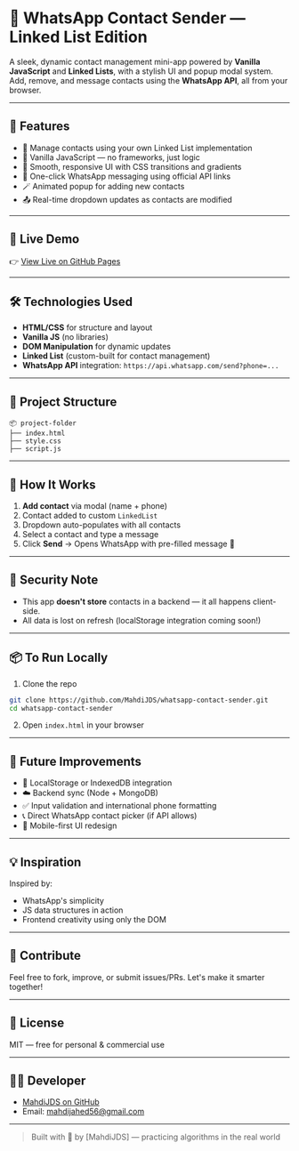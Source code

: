 # 📱 WhatsApp Contact Sender — Linked List Edition

A sleek, dynamic contact management mini-app powered by **Vanilla JavaScript** and **Linked Lists**, with a stylish UI and popup modal system. Add, remove, and message contacts using the **WhatsApp API**, all from your browser.

---

## 🚀 Features

* 📇 Manage contacts using your own Linked List implementation
* 🧠 Vanilla JavaScript — no frameworks, just logic
* 🎨 Smooth, responsive UI with CSS transitions and gradients
* 📱 One-click WhatsApp messaging using official API links
* 🪄 Animated popup for adding new contacts
* 📤 Real-time dropdown updates as contacts are modified

---


## 🚀 Live Demo

👉 [View Live on GitHub Pages](https://mahdijds.github.io/whatsapp-contact-sender/)  


---

## 🛠️ Technologies Used

* **HTML/CSS** for structure and layout
* **Vanilla JS** (no libraries)
* **DOM Manipulation** for dynamic updates
* **Linked List** (custom-built for contact management)
* **WhatsApp API** integration: `https://api.whatsapp.com/send?phone=...`

---

## 📁 Project Structure

```
📦 project-folder
├── index.html
├── style.css
├── script.js

```

---

## 🚧 How It Works

1. **Add contact** via modal (name + phone)
2. Contact added to custom `LinkedList`
3. Dropdown auto-populates with all contacts
4. Select a contact and type a message
5. Click **Send** → Opens WhatsApp with pre-filled message 🎯

---

## 🔐 Security Note

* This app **doesn't store** contacts in a backend — it all happens client-side.
* All data is lost on refresh (localStorage integration coming soon!)

---

## 📦 To Run Locally

1. Clone the repo

```bash
git clone https://github.com/MahdiJDS/whatsapp-contact-sender.git
cd whatsapp-contact-sender
```

2. Open `index.html` in your browser

---

## 🧪 Future Improvements

* 🧠 LocalStorage or IndexedDB integration
* ☁️ Backend sync (Node + MongoDB)
* ✅ Input validation and international phone formatting
* 📞 Direct WhatsApp contact picker (if API allows)
* 📱 Mobile-first UI redesign

---

## 💡 Inspiration

Inspired by:

* WhatsApp's simplicity
* JS data structures in action
* Frontend creativity using only the DOM

---

## 🤝 Contribute

Feel free to fork, improve, or submit issues/PRs. Let's make it smarter together!

---

## 📜 License

MIT — free for personal & commercial use

---

## 🧑‍💻 Developer

- [MahdiJDS on GitHub](https://github.com/MahdiJDS)  
- Email: mahdijahed56@gmail.com  

---
> Built with 💙 by \[MahdiJDS] — practicing algorithms in the real world
